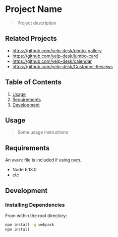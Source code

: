 # Project Name

> Project description

## Related Projects

  - https://github.com/yelp-desk/photo-gallery
  - https://github.com/yelp-desk/jumbo-card
  - https://github.com/yelp-desk/calendar
  - https://github.com/yelp-desk/Customer-Reviews

## Table of Contents

1. [Usage](#Usage)
1. [Requirements](#requirements)
1. [Development](#development)

## Usage

> Some usage instructions

## Requirements

An `nvmrc` file is included if using [nvm](https://github.com/creationix/nvm).

- Node 6.13.0
- etc

## Development

### Installing Dependencies

From within the root directory:

```sh
npm install -g webpack
npm install
```

